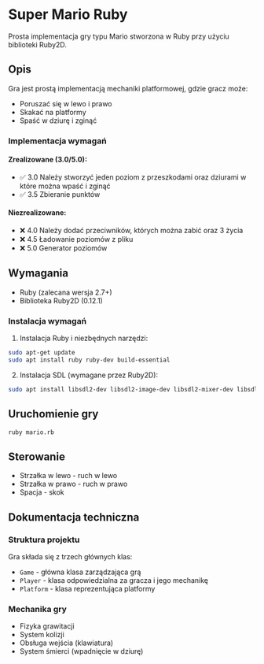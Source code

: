 # Super Mario Ruby

Prosta implementacja gry typu Mario stworzona w Ruby przy użyciu biblioteki Ruby2D.

## Opis
Gra jest prostą implementacją mechaniki platformowej, gdzie gracz może:
- Poruszać się w lewo i prawo
- Skakać na platformy
- Spaść w dziurę i zginąć

### Implementacja wymagań

#### Zrealizowane (3.0/5.0):
- ✅ 3.0  Należy stworzyć jeden poziom z przeszkodami oraz dziurami w które można wpaść i zginąć
- ✅ 3.5 Zbieranie punktów

#### Niezrealizowane:
- ❌ 4.0 Należy dodać przeciwników, których można zabić oraz 3 życia
- ❌ 4.5 Ładowanie poziomów z pliku
- ❌ 5.0 Generator poziomów

## Wymagania
- Ruby (zalecana wersja 2.7+)
- Biblioteka Ruby2D (0.12.1)

### Instalacja wymagań
1. Instalacja Ruby i niezbędnych narzędzi:
```bash
sudo apt-get update
sudo apt install ruby ruby-dev build-essential
```

2. Instalacja SDL (wymagane przez Ruby2D):
```bash
sudo apt install libsdl2-dev libsdl2-image-dev libsdl2-mixer-dev libsdl2-ttf-dev
```

## Uruchomienie gry
```bash
ruby mario.rb
```

## Sterowanie
- Strzałka w lewo - ruch w lewo
- Strzałka w prawo - ruch w prawo
- Spacja - skok

## Dokumentacja techniczna

### Struktura projektu
Gra składa się z trzech głównych klas:
- `Game` - główna klasa zarządzająca grą
- `Player` - klasa odpowiedzialna za gracza i jego mechanikę
- `Platform` - klasa reprezentująca platformy

### Mechanika gry
- Fizyka grawitacji
- System kolizji
- Obsługa wejścia (klawiatura)
- System śmierci (wpadnięcie w dziurę)
